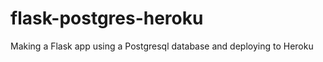 flask-postgres-heroku
=====================

Making a Flask app using a Postgresql database and deploying to Heroku
